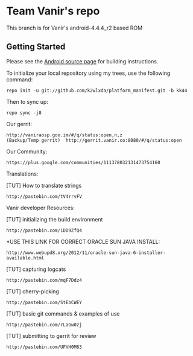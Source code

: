 Team Vanir's repo
===========

This branch is for Vanir's android-4.4.4_r2 based ROM


Getting Started
---------------

Please see the [Android source page](http://source.android.com/source/index.html) for building instructions.

To initialize your local repository using my trees, use the following command:

    repo init -u git://github.com/k2wlxda/platform_manifest.git -b kk44

Then to sync up:

    repo sync -j8
    
Our gerrit:

	http://vaniraosp.goo.im/#/q/status:open,n,z
	(Backup/Temp gerrit)  http://gerrit.vanir.co:8080/#/q/status:open

Our Community:

	https://plus.google.com/communities/111378032131473754160

Translations:

[TUT] How to translate strings

    http://pastebin.com/tV4rrvFV

Vanir developer Resources:

[TUT] initializing the build environment

	http://pastebin.com/1DD9ZfQ4
	
*USE THIS LINK FOR CORRECT ORACLE SUN JAVA INSTALL:

	http://www.webupd8.org/2012/11/oracle-sun-java-6-installer-available.html

[TUT] capturing logcats
	
	http://pastebin.com/mqF7Ddz4

[TUT] cherry-picking

	http://pastebin.com/StEbCWEY
	
[TUT] basic git commands & examples of use

	http://pastebin.com/rLaGw0zj
	
[TUT] submitting to gerrit for review

	http://pastebin.com/UFVH0M63

